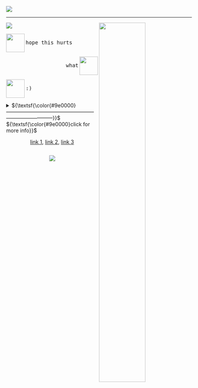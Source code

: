<img src="https://github.com/serphentized/serphentized/blob/main/images/test.svg">

<hr>
<img src="https://github.com/serphentized/serphentized/blob/main/images/hugh%20dancy.gif" width="50%" height="50%" align="right">
<!-- make sure gif you're using has the right dimensions (it has to be a square, equal width and height) make sure to leave transparent space to the right. -->

<img src="https://readme-typing-svg.herokuapp.com?font=CABIN+SKETCH&pause=1000&color=F70000&width=435&lines=TAKE+RESPONSIBILITY.">

<!-- if u plan on replacing this, go to https://readme-typing-svg.herokuapp.com/demo/ - but make sure you set the width at 235! -->


<!-- dialog 1 , make sure ur icon pngs are 50x50 -->
<p align="left"> <img src="https://files.catbox.moe/9csauy.png" width="50" height="50" align="left"> <kbd><br>hope this hurts<br>&nbsp;  </kbd> </p>

<!-- dialog 2 -->
<p align="right"> <img src="https://files.catbox.moe/ytsx5o.png" width="50" height="50" align="right"> <kbd align="right"><br>what<br>&nbsp;  </kbd></p>

<!-- dialog 3 -->
<p align="left"> <img src="https://files.catbox.moe/9csauy.png" width="50" height="50" align="left"> <kbd><br> :) <br>&nbsp;  </kbd> </p>

<details>
  <!-- replace the #00F71E with any other hex color-->
 <summary> ${\textsf{\color{#9e0000}——————————————————————————}}$ 
 <br> ${\textsf{\color{#9e0000}click for more info}}$ 
 <br>

 <!-- replace hashtag with actual links-->  
 <p align="center"> 
 <a href="#">link 1</a>, 
 <a href="#">link 2</a>, 
 <a href="#">link 3</a> 
 </p>

</summary>

 <!-- add extra information here --> 
<li>offtab 99% of the time, whisp to int</li>
<li>i like sitting still and looking pretty</li>
<li>if u miss the old layout this is temporary</li>
</details>
 <!-- replace username and color and label --> 
<p align="center"><img src="https://komarev.com/ghpvc/?username=shinminase&color=9e0000&style=for-the-badge&label=MAIMED:"></p>

